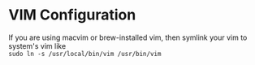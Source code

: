 VIM Configuration
===
If you are using macvim or brew-installed vim,
then symlink your vim to system's vim like  
`sudo ln -s /usr/local/bin/vim /usr/bin/vim`
